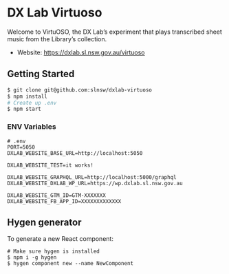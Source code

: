 # DX Lab Virtuoso

Welcome to VirtuOSO, the DX Lab’s experiment that plays transcribed sheet music from the Library’s collection.

- Website: https://dxlab.sl.nsw.gov.au/virtuoso

## Getting Started

```bash
$ git clone git@github.com:slnsw/dxlab-virtuoso
$ npm install
# Create up .env
$ npm start
```

### ENV Variables

```
# .env
PORT=5050
DXLAB_WEBSITE_BASE_URL=http://localhost:5050

DXLAB_WEBSITE_TEST=it works!

DXLAB_WEBSITE_GRAPHQL_URL=http://localhost:5000/graphql
DXLAB_WEBSITE_DXLAB_WP_URL=https://wp.dxlab.sl.nsw.gov.au

DXLAB_WEBSITE_GTM_ID=GTM-XXXXXXX
DXLAB_WEBSITE_FB_APP_ID=XXXXXXXXXXXXX
```

## Hygen generator

To generate a new React component:

```
# Make sure hygen is installed
$ npm i -g hygen
$ hygen component new --name NewComponent
```
